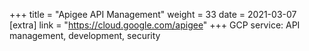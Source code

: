 +++
title = "Apigee API Management"
weight = 33
date = 2021-03-07
[extra]
link = "https://cloud.google.com/apigee"
+++
GCP service: API management, development, security

